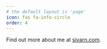 ```yaml
---
# the default layout is 'page'
icon: fas fa-info-circle
order: 4
---
```


Find out more about me at [sivarn.com](https://sivarn.com).
